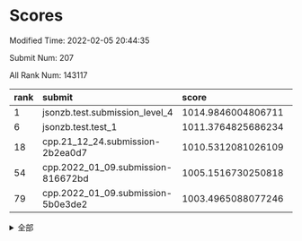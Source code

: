 # Scores

Modified Time: 2022-02-05 20:44:35

Submit Num: 207

All Rank Num: 143117

| rank |               submit               |       score        |       sigma        | pk_num |
| :--- | :--------------------------------- | :----------------- | :----------------- | :----- |
| 1    | jsonzb.test.submission_level_4     | 1014.9846004806711 | 0.8427210575420824 | 2768   |
| 6    | jsonzb.test.test_1                 | 1011.3764825686234 | 0.7815612741621363 | 2769   |
| 18   | cpp.21_12_24.submission-2b2ea0d7   | 1010.5312081026109 | 0.7686773776884993 | 2761   |
| 54   | cpp.2022_01_09.submission-816672bd | 1005.1516730250818 | 0.72309256927822   | 2764   |
| 79   | cpp.2022_01_09.submission-5b0e3de2 | 1003.4965088077246 | 0.7104402760337806 | 2769   |


<details>
<summary>全部</summary>

| rank |                 submit                 |       score        |       sigma        | pk_num |
| :--- | :------------------------------------- | :----------------- | :----------------- | :----- |
| 1    | jsonzb.test.submission_level_4         | 1014.9846004806711 | 0.8427210575420824 | 2768   |
| 2    | gobigger.level_3.submission_level_3_40 | 1011.9654871642033 | 0.7803433602668579 | 2765   |
| 3    | gobigger.level_3.submission_level_3_48 | 1011.581396271585  | 0.7776757138996113 | 2767   |
| 4    | gobigger.level_3.submission_level_3_21 | 1011.4242419126782 | 0.7784480703275096 | 2767   |
| 5    | gobigger.level_3.submission_level_3_43 | 1011.4004613154879 | 0.7473999066905871 | 2765   |
| 6    | jsonzb.test.test_1                     | 1011.3764825686234 | 0.7815612741621363 | 2769   |
| 7    | gobigger.level_3.submission_level_3_46 | 1011.0557217916739 | 0.7781016596460336 | 2764   |
| 8    | gobigger.level_3.submission_level_3_28 | 1011.0541748593504 | 0.742329159427487  | 2764   |
| 9    | gobigger.level_3.submission_level_3_35 | 1010.9894229057118 | 0.761092170895323  | 2767   |
| 10   | gobigger.level_3.submission_level_3_42 | 1010.8797320212791 | 0.7773956796018511 | 2762   |
| 11   | gobigger.level_3.submission_level_3_45 | 1010.8235684101487 | 0.7806119209446333 | 2766   |
| 12   | gobigger.level_3.submission_level_3_36 | 1010.8199883330284 | 0.7747941390260317 | 2771   |
| 13   | gobigger.level_3.submission_level_3_2  | 1010.7688040336425 | 0.7593391084280744 | 2766   |
| 14   | gobigger.level_3.submission_level_3_4  | 1010.7346493654138 | 0.7665507181149422 | 2766   |
| 15   | gobigger.level_3.submission_level_3_20 | 1010.6006939184799 | 0.7541254418472877 | 2766   |
| 16   | gobigger.level_3.submission_level_3_39 | 1010.5931406214804 | 0.7658268708116633 | 2765   |
| 17   | gobigger.level_3.submission_level_3_12 | 1010.5396802265458 | 0.767850869293947  | 2760   |
| 18   | cpp.21_12_24.submission-2b2ea0d7       | 1010.5312081026109 | 0.7686773776884993 | 2761   |
| 19   | gobigger.level_3.submission_level_3_5  | 1010.4810669763177 | 0.7708215319609119 | 2765   |
| 20   | gobigger.level_3.submission_level_3_6  | 1010.4180610582985 | 0.7525185609152423 | 2764   |
| 21   | gobigger.level_3.submission_level_3_25 | 1010.2660018260109 | 0.7714629702310484 | 2767   |
| 22   | gobigger.level_3.submission_level_3_30 | 1010.2438143100414 | 0.7667184124219886 | 2766   |
| 23   | gobigger.level_3.submission_level_3_38 | 1010.1802611297048 | 0.7609885779052761 | 2764   |
| 24   | gobigger.level_3.submission_level_3_10 | 1010.1495630447597 | 0.7681375131277108 | 2763   |
| 25   | gobigger.level_3.submission_level_3_44 | 1010.089641493403  | 0.7666981214446059 | 2766   |
| 26   | gobigger.level_3.submission_level_3_0  | 1010.0723996971193 | 0.7506968703914401 | 2770   |
| 27   | gobigger.level_3.submission_level_3_49 | 1010.0622737593412 | 0.7536244896597692 | 2766   |
| 28   | gobigger.level_3.submission_level_3_18 | 1009.9481530826533 | 0.7673684682732447 | 2774   |
| 29   | gobigger.level_3.submission_level_3_14 | 1009.9452278182903 | 0.7664163227830646 | 2763   |
| 30   | gobigger.level_3.submission_level_3_17 | 1009.9263328248383 | 0.7486802269746102 | 2760   |
| 31   | gobigger.level_3.submission_level_3_29 | 1009.9145272697489 | 0.7473090883117127 | 2763   |
| 32   | gobigger.level_3.submission_level_3_41 | 1009.8915677829492 | 0.7508061679208087 | 2765   |
| 33   | gobigger.level_3.submission_level_3_37 | 1009.7559300363827 | 0.7567373626548066 | 2764   |
| 34   | gobigger.level_3.submission_level_3_23 | 1009.6882253090582 | 0.778384444579024  | 2758   |
| 35   | gobigger.level_3.submission_level_3_13 | 1009.6154319198357 | 0.7610582221393513 | 2762   |
| 36   | gobigger.level_3.submission_level_3_7  | 1009.6031064982211 | 0.759263935369447  | 2763   |
| 37   | gobigger.level_3.submission_level_3_1  | 1009.5766418714567 | 0.7497238756514962 | 2771   |
| 38   | gobigger.level_3.submission_level_3_19 | 1009.4958515211548 | 0.7369413845744428 | 2763   |
| 39   | gobigger.level_3.submission_level_3_24 | 1009.3954068520976 | 0.7519448036302522 | 2767   |
| 40   | gobigger.level_3.submission_level_3_16 | 1009.3216581903556 | 0.7526236490623135 | 2761   |
| 41   | gobigger.level_3.submission_level_3_11 | 1009.3191314027528 | 0.7363443747101424 | 2766   |
| 42   | gobigger.level_3.submission_level_3_32 | 1009.1192485423629 | 0.7482925154512898 | 2767   |
| 43   | gobigger.level_3.submission_level_3_27 | 1009.0453205287002 | 0.7503059859486936 | 2762   |
| 44   | gobigger.level_3.submission_level_3_8  | 1008.9597383130838 | 0.7445945085846939 | 2766   |
| 45   | gobigger.level_3.submission_level_3_34 | 1008.8206504237486 | 0.740982264821436  | 2768   |
| 46   | gobigger.level_3.submission_level_3_3  | 1008.7900603901124 | 0.753177860388783  | 2766   |
| 47   | gobigger.level_3.submission_level_3_9  | 1008.7844633831346 | 0.749000050833267  | 2763   |
| 48   | gobigger.level_3.submission_level_3_47 | 1008.572377818278  | 0.7435358718791032 | 2765   |
| 49   | gobigger.level_3.submission_level_3_22 | 1008.3937715405125 | 0.7479053619337453 | 2759   |
| 50   | gobigger.level_3.submission_level_3_15 | 1008.3248852922269 | 0.747659594887494  | 2768   |
| 51   | gobigger.level_3.submission_level_3_31 | 1008.3061856564732 | 0.7664278151740591 | 2764   |
| 52   | gobigger.level_3.submission_level_3_33 | 1008.30607562022   | 0.7589884733884181 | 2765   |
| 53   | gobigger.level_3.submission_level_3_26 | 1008.1209447616495 | 0.7241683240812169 | 2765   |
| 54   | cpp.2022_01_09.submission-816672bd     | 1005.1516730250818 | 0.72309256927822   | 2764   |
| 55   | gobigger.level_1.submission_level_1_44 | 1004.6361306714069 | 0.716096742992252  | 2763   |
| 56   | gobigger.level_1.submission_level_1_43 | 1004.4232439200055 | 0.7239759657485192 | 2768   |
| 57   | gobigger.level_1.submission_level_1_5  | 1004.3944257598984 | 0.722702197154223  | 2764   |
| 58   | gobigger.level_1.submission_level_1_22 | 1004.3566804313198 | 0.7218442272711743 | 2770   |
| 59   | gobigger.level_1.submission_level_1_32 | 1004.3363610401923 | 0.7151683184309514 | 2763   |
| 60   | gobigger.level_1.submission_level_1_15 | 1004.2787575886002 | 0.7163877014792741 | 2769   |
| 61   | gobigger.level_1.submission_level_1_12 | 1004.2547485009131 | 0.7205305557252281 | 2763   |
| 62   | gobigger.level_1.submission_level_1_28 | 1004.1888406840253 | 0.7125249715794819 | 2768   |
| 63   | gobigger.level_1.submission_level_1_31 | 1004.1423619557467 | 0.7141422855104109 | 2768   |
| 64   | gobigger.level_1.submission_level_1_17 | 1004.0928005425084 | 0.7194006630217668 | 2766   |
| 65   | gobigger.level_1.submission_level_1_2  | 1003.9980093339445 | 0.7306267244716257 | 2771   |
| 66   | gobigger.level_1.submission_level_1_26 | 1003.943006946557  | 0.7056456976029676 | 2769   |
| 67   | gobigger.level_1.submission_level_1_9  | 1003.9243081319553 | 0.722734052372071  | 2763   |
| 68   | gobigger.level_1.submission_level_1_29 | 1003.8895637953218 | 0.7320092696282895 | 2762   |
| 69   | gobigger.level_1.submission_level_1_3  | 1003.8656030938859 | 0.7082345602326131 | 2768   |
| 70   | gobigger.level_1.submission_level_1_49 | 1003.8491857501682 | 0.7252251637468524 | 2764   |
| 71   | gobigger.level_1.submission_level_1_40 | 1003.7024043309261 | 0.7199314614944714 | 2764   |
| 72   | gobigger.level_1.submission_level_1_11 | 1003.662546419708  | 0.7178247088591236 | 2763   |
| 73   | gobigger.level_1.submission_level_1_34 | 1003.6246040344945 | 0.7217853103967137 | 2767   |
| 74   | gobigger.level_1.submission_level_1_1  | 1003.6236186545923 | 0.7191517686457823 | 2767   |
| 75   | gobigger.level_1.submission_level_1_16 | 1003.5524185131649 | 0.7215999180123824 | 2768   |
| 76   | gobigger.level_1.submission_level_1_7  | 1003.5402259939456 | 0.7187242705664499 | 2765   |
| 77   | gobigger.level_1.submission_level_1_27 | 1003.5008223206091 | 0.716374144978763  | 2765   |
| 78   | gobigger.level_1.submission_level_1_42 | 1003.4974548788688 | 0.7255820775538266 | 2771   |
| 79   | cpp.2022_01_09.submission-5b0e3de2     | 1003.4965088077246 | 0.7104402760337806 | 2769   |
| 80   | gobigger.level_1.submission_level_1_47 | 1003.4841245537278 | 0.7172339731406573 | 2762   |
| 81   | gobigger.level_1.submission_level_1_33 | 1003.4083456874757 | 0.71500608288263   | 2766   |
| 82   | gobigger.level_1.submission_level_1_14 | 1003.3620100834611 | 0.7188272479750727 | 2765   |
| 83   | gobigger.level_1.submission_level_1_0  | 1003.2242953586114 | 0.7163083173920338 | 2761   |
| 84   | gobigger.level_1.submission_level_1_37 | 1003.195161834291  | 0.719208633352968  | 2768   |
| 85   | gobigger.level_1.submission_level_1_35 | 1003.1363415672839 | 0.7103407696673775 | 2765   |
| 86   | gobigger.level_1.submission_level_1_45 | 1003.1258580428253 | 0.7151478592291597 | 2766   |
| 87   | gobigger.level_1.submission_level_1_18 | 1003.1007932671648 | 0.7103639409048987 | 2767   |
| 88   | gobigger.level_1.submission_level_1_6  | 1003.0221797404109 | 0.7037565786554673 | 2764   |
| 89   | gobigger.level_1.submission_level_1_8  | 1003.0088549750823 | 0.7148615246830605 | 2767   |
| 90   | gobigger.level_1.submission_level_1_24 | 1003.000244580326  | 0.7194347639357159 | 2764   |
| 91   | gobigger.level_1.submission_level_1_21 | 1002.9771957017501 | 0.7101556324809023 | 2767   |
| 92   | gobigger.level_1.submission_level_1_41 | 1002.9619048310835 | 0.7181192627761737 | 2767   |
| 93   | gobigger.level_1.submission_level_1_30 | 1002.8835637866343 | 0.7228200746741507 | 2760   |
| 94   | gobigger.level_1.submission_level_1_39 | 1002.8487665631637 | 0.7162885417104192 | 2762   |
| 95   | gobigger.level_1.submission_level_1_23 | 1002.8050484428551 | 0.7118923133694728 | 2767   |
| 96   | gobigger.level_1.submission_level_1_4  | 1002.7441333646549 | 0.7238586541368167 | 2770   |
| 97   | gobigger.level_1.submission_level_1_20 | 1002.7303871509231 | 0.7081483990623887 | 2766   |
| 98   | gobigger.level_1.submission_level_1_38 | 1002.5313891410229 | 0.7079975906696255 | 2765   |
| 99   | gobigger.level_1.submission_level_1_13 | 1002.3600585899972 | 0.7108603307011974 | 2765   |
| 100  | gobigger.level_1.submission_level_1_10 | 1002.1745623835503 | 0.7153178699559866 | 2768   |
| 101  | gobigger.level_1.submission_level_1_46 | 1002.1173427915558 | 0.7164917429285652 | 2762   |
| 102  | gobigger.level_1.submission_level_1_25 | 1001.8137334899395 | 0.7046832287260978 | 2765   |
| 103  | gobigger.level_1.submission_level_1_48 | 1001.7003501993423 | 0.7094522113909771 | 2770   |
| 104  | gobigger.level_1.submission_level_1_36 | 1001.5227262089655 | 0.7169744740123488 | 2766   |
| 105  | gobigger.level_1.submission_level_1_19 | 1001.4869034955292 | 0.7105424662714557 | 2766   |
| 106  | gobigger.random.submission_random_30   | 997.5465656601021  | 0.7044781935291564 | 2765   |
| 107  | gobigger.random.submission_random_9    | 997.4239560061017  | 0.7032027269153729 | 2763   |
| 108  | gobigger.random.submission_random_37   | 997.0929851787904  | 0.7112632390850878 | 2764   |
| 109  | gobigger.random.submission_random_38   | 996.7811622025639  | 0.6949797211148554 | 2766   |
| 110  | gobigger.random.submission_random_46   | 996.6945078209577  | 0.720327067207367  | 2763   |
| 111  | gobigger.random.submission_random_13   | 996.5358119479394  | 0.7051112448121887 | 2769   |
| 112  | gobigger.random.submission_random_7    | 996.5327758466059  | 0.7015140240616253 | 2766   |
| 113  | gobigger.random.submission_random_44   | 996.427610390806   | 0.7056400366015226 | 2766   |
| 114  | gobigger.random.submission_random_18   | 996.4070145695717  | 0.6934166166677179 | 2765   |
| 115  | gobigger.random.submission_random_25   | 996.4019520975808  | 0.7109508549261149 | 2769   |
| 116  | gobigger.random.submission_random_32   | 996.3555604437637  | 0.702828265802501  | 2765   |
| 117  | gobigger.random.submission_random_15   | 996.3453938732771  | 0.7071077916208713 | 2766   |
| 118  | gobigger.random.submission_random_6    | 996.2788630564075  | 0.711793922499458  | 2764   |
| 119  | gobigger.random.submission_random_28   | 996.2753728025118  | 0.7151367577975888 | 2763   |
| 120  | gobigger.random.submission_random_23   | 996.2524540389371  | 0.7123754507744183 | 2765   |
| 121  | gobigger.random.submission_random_36   | 996.1978952616672  | 0.7098205871476263 | 2765   |
| 122  | gobigger.random.submission_random_20   | 996.1492186820392  | 0.6968457650792873 | 2768   |
| 123  | gobigger.random.submission_random_35   | 996.0921712474253  | 0.7132171854017914 | 2766   |
| 124  | gobigger.random.submission_random_42   | 996.0294957225906  | 0.7157982569277191 | 2763   |
| 125  | gobigger.random.submission_random_14   | 996.0062013365653  | 0.7050938741970577 | 2763   |
| 126  | gobigger.random.submission_random_11   | 995.9883466401193  | 0.7139618645127601 | 2763   |
| 127  | gobigger.random.submission_random_4    | 995.9863953054481  | 0.7143930204654895 | 2762   |
| 128  | gobigger.random.submission_random_1    | 995.9303502224191  | 0.7097678004048668 | 2765   |
| 129  | gobigger.random.submission_random_39   | 995.8755005816636  | 0.7104648980507122 | 2768   |
| 130  | gobigger.random.submission_random_21   | 995.8708531557487  | 0.720580345228693  | 2762   |
| 131  | gobigger.random.submission_random_29   | 995.8694382366477  | 0.7047697630382488 | 2764   |
| 132  | gobigger.random.submission_random_0    | 995.7950707375436  | 0.7124667308758604 | 2767   |
| 133  | gobigger.random.submission_random_27   | 995.7811899373229  | 0.7090945253260194 | 2770   |
| 134  | gobigger.random.submission_random_41   | 995.7129496025357  | 0.729511934146414  | 2764   |
| 135  | gobigger.random.submission_random_22   | 995.7090184389208  | 0.6959982746096122 | 2764   |
| 136  | gobigger.random.submission_random_17   | 995.70382253117    | 0.7029728259678139 | 2764   |
| 137  | gobigger.random.submission_random_19   | 995.6825588501576  | 0.7222052058834935 | 2768   |
| 138  | gobigger.random.submission_random_31   | 995.6691625474924  | 0.717469456551009  | 2772   |
| 139  | gobigger.random.submission_random_48   | 995.6203949557648  | 0.7058396584549405 | 2763   |
| 140  | gobigger.random.submission_random_26   | 995.608334319099   | 0.7109436881629979 | 2768   |
| 141  | gobigger.random.submission_random_49   | 995.5737322387338  | 0.706081071972658  | 2767   |
| 142  | gobigger.random.submission_random_33   | 995.5586038579745  | 0.6962851112759394 | 2761   |
| 143  | gobigger.random.submission_random_47   | 995.5526141361096  | 0.7182481490999147 | 2762   |
| 144  | gobigger.random.submission_random_40   | 995.5186402956566  | 0.7133447508954215 | 2767   |
| 145  | gobigger.random.submission_random_5    | 995.4602924239582  | 0.7172443818783015 | 2770   |
| 146  | gobigger.random.submission_random_12   | 995.3417690545772  | 0.7018143434588262 | 2764   |
| 147  | gobigger.random.submission_random_16   | 995.3313672190559  | 0.7313343418887586 | 2770   |
| 148  | gobigger.random.submission_random_3    | 995.310418866465   | 0.7191545525627252 | 2763   |
| 149  | gobigger.random.submission_random_34   | 995.0571734765306  | 0.7237535012974595 | 2766   |
| 150  | gobigger.random.submission_random_8    | 995.0546839555177  | 0.7166557731011384 | 2763   |
| 151  | gobigger.random.submission_random_10   | 995.0043989655807  | 0.7021044862039796 | 2766   |
| 152  | gobigger.random.submission_random_45   | 994.9529360561676  | 0.7213960613657725 | 2769   |
| 153  | gobigger.random.submission_random_2    | 994.7550911093196  | 0.7189286630653257 | 2763   |
| 154  | gobigger.level_2.submission_level_2_46 | 994.7249052253757  | 0.7274141752578319 | 2764   |
| 155  | gobigger.random.submission_random_24   | 994.7064666131637  | 0.7389928883675888 | 2760   |
| 156  | gobigger.random.submission_random_43   | 994.2596698760918  | 0.7391986576319024 | 2767   |
| 157  | gobigger.level_2.submission_level_2_14 | 994.0978139494769  | 0.7271357402826304 | 2765   |
| 158  | gobigger.level_2.submission_level_2_19 | 993.2589867049822  | 0.7613987767222443 | 2763   |
| 159  | gobigger.level_2.submission_level_2_37 | 993.2112743026504  | 0.7475252995449667 | 2765   |
| 160  | gobigger.level_2.submission_level_2_42 | 993.1393617882956  | 0.7556223943050142 | 2765   |
| 161  | gobigger.level_2.submission_level_2_1  | 993.1365237314843  | 0.7378435477486336 | 2766   |
| 162  | gobigger.level_2.submission_level_2_27 | 993.081821251387   | 0.7229031955729023 | 2767   |
| 163  | gobigger.level_2.submission_level_2_9  | 992.9938803357828  | 0.7254759491737827 | 2767   |
| 164  | gobigger.level_2.submission_level_2_23 | 992.9488149382422  | 0.733333062646709  | 2765   |
| 165  | gobigger.level_2.submission_level_2_40 | 992.9366058340336  | 0.7194514316020973 | 2764   |
| 166  | gobigger.level_2.submission_level_2_38 | 992.9182124572852  | 0.7371250476850164 | 2765   |
| 167  | gobigger.level_2.submission_level_2_2  | 992.8851104150741  | 0.7532504118883696 | 2768   |
| 168  | gobigger.level_2.submission_level_2_21 | 992.8662724595772  | 0.7369035200189421 | 2766   |
| 169  | gobigger.level_2.submission_level_2_34 | 992.8140590971688  | 0.724892120320021  | 2767   |
| 170  | gobigger.level_2.submission_level_2_16 | 992.8008311427693  | 0.7421728389531064 | 2763   |
| 171  | gobigger.level_2.submission_level_2_30 | 992.6410857032046  | 0.7529537261260524 | 2764   |
| 172  | gobigger.level_2.submission_level_2_22 | 992.5056191853076  | 0.7310546776632577 | 2761   |
| 173  | gobigger.level_2.submission_level_2_17 | 992.5033020065315  | 0.7413273128177192 | 2764   |
| 174  | gobigger.level_2.submission_level_2_48 | 992.4177384392747  | 0.7351781690421793 | 2767   |
| 175  | gobigger.level_2.submission_level_2_36 | 992.3815121543023  | 0.749509344174446  | 2765   |
| 176  | gobigger.level_2.submission_level_2_35 | 992.336979469097   | 0.7524696755870083 | 2768   |
| 177  | gobigger.level_2.submission_level_2_26 | 992.3291563431851  | 0.7436341538893343 | 2767   |
| 178  | gobigger.level_2.submission_level_2_6  | 992.2722842916504  | 0.7487244421107027 | 2761   |
| 179  | gobigger.level_2.submission_level_2_13 | 992.2619126237482  | 0.7474582163868938 | 2766   |
| 180  | gobigger.level_2.submission_level_2_49 | 992.2241680177767  | 0.7480252368900566 | 2768   |
| 181  | gobigger.level_2.submission_level_2_18 | 992.1473575511424  | 0.7481158087488813 | 2769   |
| 182  | gobigger.level_2.submission_level_2_7  | 992.1312898123549  | 0.7429402167405839 | 2768   |
| 183  | gobigger.level_2.submission_level_2_31 | 992.0686595375371  | 0.7519939037181311 | 2770   |
| 184  | gobigger.level_2.submission_level_2_43 | 991.9899387337387  | 0.7446202408748248 | 2765   |
| 185  | gobigger.level_2.submission_level_2_45 | 991.9410896947849  | 0.7375962638169177 | 2768   |
| 186  | gobigger.level_2.submission_level_2_12 | 991.8258512880391  | 0.7435736132120925 | 2766   |
| 187  | gobigger.level_2.submission_level_2_41 | 991.8081514052012  | 0.7620919086749465 | 2765   |
| 188  | gobigger.level_2.submission_level_2_15 | 991.6919202518394  | 0.7585280988354285 | 2770   |
| 189  | gobigger.level_2.submission_level_2_20 | 991.660735889889   | 0.7381777587246112 | 2768   |
| 190  | gobigger.level_2.submission_level_2_29 | 991.6293898337964  | 0.7495437709509101 | 2767   |
| 191  | gobigger.level_2.submission_level_2_10 | 991.496294512767   | 0.7535695760431553 | 2763   |
| 192  | gobigger.level_2.submission_level_2_39 | 991.4656653067068  | 0.7498118561047193 | 2769   |
| 193  | gobigger.level_2.submission_level_2_0  | 991.3426886371378  | 0.745324600720409  | 2766   |
| 194  | gobigger.level_2.submission_level_2_11 | 991.2983358533859  | 0.745078744494169  | 2763   |
| 195  | gobigger.level_2.submission_level_2_3  | 991.2660617228147  | 0.7609705246441929 | 2770   |
| 196  | gobigger.level_2.submission_level_2_44 | 991.2578304346417  | 0.7330627908935375 | 2769   |
| 197  | gobigger.level_2.submission_level_2_5  | 991.0633739124157  | 0.7602591305335193 | 2767   |
| 198  | gobigger.level_2.submission_level_2_28 | 990.942929600124   | 0.7498585832687521 | 2770   |
| 199  | gobigger.level_2.submission_level_2_47 | 990.9244166403845  | 0.7602202062955122 | 2765   |
| 200  | gobigger.level_2.submission_level_2_8  | 990.9196555727689  | 0.7691674909170213 | 2766   |
| 201  | gobigger.level_2.submission_level_2_33 | 990.642625248288   | 0.7671349536185361 | 2770   |
| 202  | gobigger.level_2.submission_level_2_25 | 990.6191474829958  | 0.7737119787974555 | 2764   |
| 203  | gobigger.level_2.submission_level_2_4  | 990.4332621849504  | 0.7699899206997073 | 2762   |
| 204  | gobigger.level_2.submission_level_2_32 | 990.3900012218113  | 0.7569825124130517 | 2763   |
| 205  | gobigger.level_2.submission_level_2_24 | 989.2667153515749  | 0.7930999639344465 | 2768   |
| 206  | gobigger.none.submission_none_0        | 977.0801926959803  | 1.4021335256355358 | 2767   |
| 207  | gobigger.none.submission_none_1        | 974.2383606378676  | 1.5371742387365392 | 2765   |

</details>